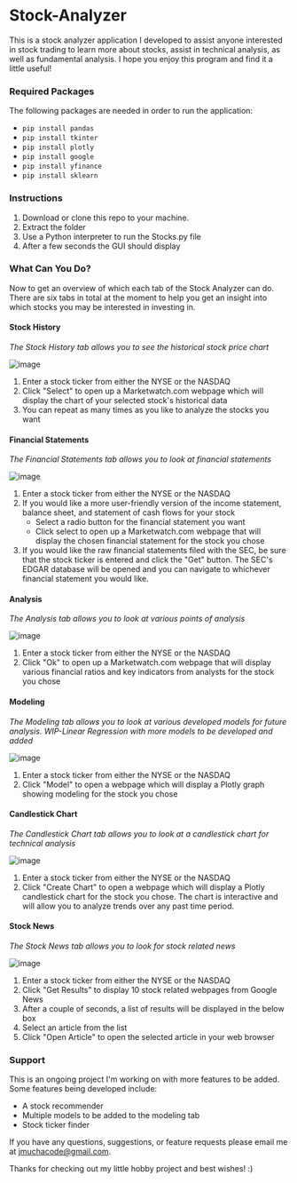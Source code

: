 # Stock-Analyzer

This is a stock analyzer application I developed to assist anyone interested in stock trading to learn more about stocks, assist in technical analysis, as well as fundamental analysis. I hope you enjoy this program and find it a little useful!

### Required Packages

The following packages are needed in order to run the application:
* `pip install pandas`
* `pip install tkinter`
* `pip install plotly`
* `pip install google`
* `pip install yfinance`
* `pip install sklearn`

### Instructions

1. Download or clone this repo to your machine.
2. Extract the folder
3. Use a Python interpreter to run the Stocks.py file
4. After a few seconds the GUI should display

### What Can You Do?

Now to get an overview of which each tab of the Stock Analyzer can do. There are six tabs in total at the moment to help you get an insight into which stocks you may be interested in investing in.


#### Stock History

*The Stock History tab allows you to see the historical stock price chart*

![image](https://user-images.githubusercontent.com/46336522/79903924-e4ef7500-83e1-11ea-936b-ad598484cd83.png)

1. Enter a stock ticker from either the NYSE or the NASDAQ
2. Click "Select" to open up a Marketwatch.com webpage which will display the chart of your selected stock's historical data
3. You can repeat as many times as you like to analyze the stocks you want

#### Financial Statements

*The Financial Statements tab allows you to look at financial statements*

![image](https://user-images.githubusercontent.com/46336522/79904150-3dbf0d80-83e2-11ea-9e6a-e6e7a4aa3e5f.png)

1. Enter a stock ticker from either the NYSE or the NASDAQ
2. If you would like a more user-friendly version of the income statement, balance sheet, and statement of cash flows for your stock 
    * Select a radio button for the financial statement you want
    * Click select to open up a Marketwatch.com webpage that will display the chosen financial statement for the stock you chose
3. If you would like the raw financial statements filed with the SEC, be sure that the stock ticker is entered and click the "Get" button. The SEC's EDGAR database will be opened and you can navigate to whichever financial statement you would like.

#### Analysis

*The Analysis tab allows you to look at various points of analysis*

![image](https://user-images.githubusercontent.com/46336522/79904807-46641380-83e3-11ea-8a30-8e09a8e62a8e.png)

1. Enter a stock ticker from either the NYSE or the NASDAQ
2. Click "Ok" to open up a Marketwatch.com webpage that will display various financial ratios and key indicators from analysts for the stock you chose

#### Modeling

*The Modeling tab allows you to look at various developed models for future analysis.*
*WIP-Linear Regression with more models to be developed and added*

![image](https://user-images.githubusercontent.com/46336522/79905414-3d277680-83e4-11ea-915d-47ebfc076fd6.png)

1. Enter a stock ticker from either the NYSE or the NASDAQ
2. Click "Model" to open a webpage which will display a Plotly graph showing modeling for the stock you chose

#### Candlestick Chart

*The Candlestick Chart tab allows you to look at a candlestick chart for technical analysis*

![image](https://user-images.githubusercontent.com/46336522/79905669-97c0d280-83e4-11ea-9055-a858ac0313c6.png)

1. Enter a stock ticker from either the NYSE or the NASDAQ
2. Click "Create Chart" to open a webpage which will display a Plotly candlestick chart for the stock you chose. The chart is interactive and will allow you to analyze trends over any past time period.

#### Stock News

*The Stock News tab allows you to look for stock related news*

![image](https://user-images.githubusercontent.com/46336522/79906172-567cf280-83e5-11ea-95c3-e07c1d3cba03.png)

1. Enter a stock ticker from either the NYSE or the NASDAQ
2. Click "Get Results" to display 10 stock related webpages from Google News
3. After a couple of seconds, a list of results will be displayed in the below box
4. Select an article from the list
5. Click "Open Article" to open the selected article in your web browser

### Support

This is an ongoing project I'm working on with more features to be added. Some features being developed include:
* A stock recommender
* Multiple models to be added to the modeling tab
* Stock ticker finder

If you have any questions, suggestions, or feature requests please email me at jmuchacode@gmail.com.

Thanks for checking out my little hobby project and best wishes! :) 
